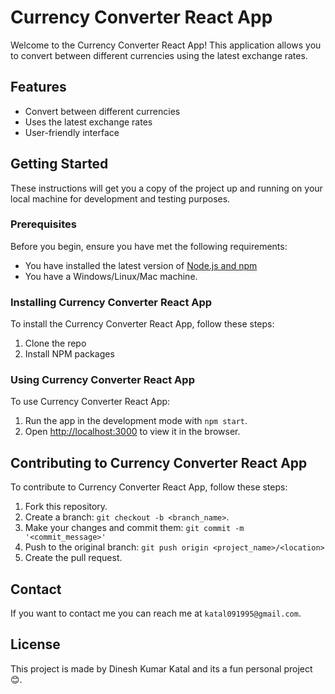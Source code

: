# Currency Converter React App

Welcome to the Currency Converter React App! This application allows you to convert between different currencies using the latest exchange rates.

## Features

- Convert between different currencies
- Uses the latest exchange rates
- User-friendly interface

## Getting Started

These instructions will get you a copy of the project up and running on your local machine for development and testing purposes.

### Prerequisites

Before you begin, ensure you have met the following requirements:

- You have installed the latest version of [Node.js and npm](https://nodejs.org/en/download/)
- You have a Windows/Linux/Mac machine.

### Installing Currency Converter React App

To install the Currency Converter React App, follow these steps:

1. Clone the repo
2. Install NPM packages

### Using Currency Converter React App

To use Currency Converter React App:

1. Run the app in the development mode with `npm start`.
2. Open [http://localhost:3000](http://localhost:3000) to view it in the browser.

## Contributing to Currency Converter React App

To contribute to Currency Converter React App, follow these steps:

1. Fork this repository.
2. Create a branch: `git checkout -b <branch_name>`.
3. Make your changes and commit them: `git commit -m '<commit_message>'`
4. Push to the original branch: `git push origin <project_name>/<location>`
5. Create the pull request.

## Contact

If you want to contact me you can reach me at `katal091995@gmail.com`.

## License

This project is made by Dinesh Kumar Katal and its a fun personal project 😊.